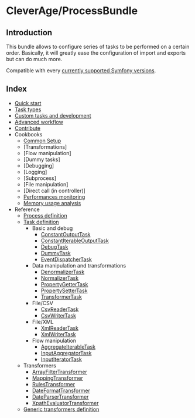 CleverAge/ProcessBundle
=======================

## Introduction

This bundle allows to configure series of tasks to be performed on a certain order.
Basically, it will greatly ease the configuration of import and exports but can do much more.

Compatible with every [currently supported Symfony versions](https://symfony.com/releases).

## Index

- [Quick start](doc/01-quick_start.md)
- [Task types](doc/02-task_types.md)
- [Custom tasks and development](doc/03-custom_tasks.md)
- [Advanced workflow](doc/04-advanced_workflow.md)
- [Contribute](CONTRIBUTING.md)
- Cookbooks
    - [Common Setup](doc/cookbooks/01-common_setup.md)
    - [Transformations]
    - [Flow manipulation]
    - [Dummy tasks]
    - [Debugging]
    - [Logging]
    - [Subprocess]
    - [File manipulation]
    - [Direct call (in controller)]
    - [Performances monitoring](doc/cookbooks/performances_monitoring.md)
    - [Memory usage analysis](doc/cookbooks/memory_usage_graph.md)
- Reference
    - [Process definition](doc/reference/01-process_definition.md)
    - [Task definition](doc/reference/02-task_definition.md)
      - Basic and debug
        - [ConstantOutputTask](doc/reference/tasks/constant_output_task.md)
        - [ConstantIterableOutputTask](doc/reference/tasks/constant_iterable_output_task.md)
        - [DebugTask](doc/reference/tasks/debug_task.md)
        - [DummyTask](doc/reference/tasks/dummy_task.md)
        - [EventDispatcherTask](doc/reference/tasks/event_dispatcher_task.md)
      - Data manipulation and transformations
        - [DenormalizerTask](doc/reference/tasks/denormalizer_task.md)
        - [NormalizerTask](doc/reference/tasks/normalizer_task.md)
        - [PropertyGetterTask](doc/reference/tasks/property_getter_task.md)
        - [PropertySetterTask](doc/reference/tasks/property_setter_task.md)
        - [TransformerTask](doc/reference/tasks/transformer_task.md)
      - File/CSV
        - [CsvReaderTask](doc/reference/tasks/csv_reader_task.md)
        - [CsvWriterTask](doc/reference/tasks/csv_writer_task.md)
      - File/XML
        - [XmlReaderTask](doc/reference/tasks/xml_reader_task.md)
        - [XmlWriterTask](doc/reference/tasks/xml_writer_task.md)
      - Flow manipulation
        - [AggregateIterableTask](doc/reference/tasks/aggregate_iterable_task.md)
        - [InputAggregatorTask](doc/reference/tasks/input_aggregator_task.md)
        - [InputIteratorTask](doc/reference/tasks/input_iterator_task.md)
    - Transformers
        - [ArrayFilterTransformer](doc/reference/transformers/array_filter_transformer.md)
        - [MappingTransformer](doc/reference/transformers/mapping_transformer.md)
        - [RulesTransformer](doc/reference/transformers/rules_transformer.md)
        - [DateFormatTransformer](doc/reference/transformers/date_format.md)
        - [DateParserTransformer](doc/reference/transformers/date_parser.md)
        - [XpathEvaluatorTransformer](doc/reference/transformers/xpath_evaluator.md)
    - [Generic transformers definition](doc/reference/03-generic_transformers_definition.md)
